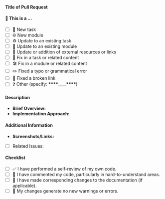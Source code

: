 #### Title of Pull Request

#### 🤔 This is a ...

- [ ] 🌟 New task
- [ ] 🌐 New module
- [ ] ⚙️ Update to an existing task
- [ ] 🔧 Update to an existing module
- [ ] 🔗 Update or addition of external resources or links
- [ ] 🐛 Fix in a task or related content
- [ ] 🛠 Fix in a module or related content
- [ ] ✏️ Fixed a typo or grammatical error
- [ ] 🔗 Fixed a broken link
- [ ] ❓ Other (specify: **\*\*\*\***\_\_\_\_**\*\*\*\***)

#### Description

- **Brief Overview:**
- **Implementation Approach:**

#### Additional Information

- **Screenshots/Links:**
- [ ] Related Issues:

#### Checklist

- [ ] ✅ I have performed a self-review of my own code.
- [ ] 📝 I have commented my code, particularly in hard-to-understand areas.
- [ ] 🔧 I have made corresponding changes to the documentation (if applicable).
- [ ] 🚫 My changes generate no new warnings or errors.
